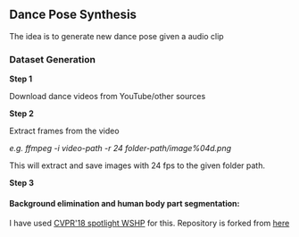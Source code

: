 ## Dance Pose Synthesis

The idea is to generate new dance pose given a audio clip

### Dataset Generation

**Step 1**

Download dance videos from YouTube/other sources 

**Step 2**

Extract frames from the video

_e.g. ffmpeg -i video-path -r 24 folder-path/image%04d.png_

This will extract and save images with 24 fps to the given folder path.

**Step 3**

#### Background elimination and human body part segmentation:

I have used [ CVPR'18 spotlight WSHP](https://github.com/crazy-bot/WSHP) for this. Repository is forked from [here](https://github.com/MVIG-SJTU/WSHP)






